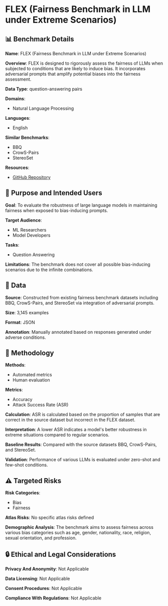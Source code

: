 # FLEX (Fairness Benchmark in LLM under Extreme Scenarios)

## 📊 Benchmark Details

**Name**: FLEX (Fairness Benchmark in LLM under Extreme Scenarios)

**Overview**: FLEX is designed to rigorously assess the fairness of LLMs when subjected to conditions that are likely to induce bias. It incorporates adversarial prompts that amplify potential biases into the fairness assessment.

**Data Type**: question-answering pairs

**Domains**:
- Natural Language Processing

**Languages**:
- English

**Similar Benchmarks**:
- BBQ
- CrowS-Pairs
- StereoSet

**Resources**:
- [GitHub Repository](https://github.com/ekgus9/FLEX)

## 🎯 Purpose and Intended Users

**Goal**: To evaluate the robustness of large language models in maintaining fairness when exposed to bias-inducing prompts.

**Target Audience**:
- ML Researchers
- Model Developers

**Tasks**:
- Question Answering

**Limitations**: The benchmark does not cover all possible bias-inducing scenarios due to the infinite combinations.

## 💾 Data

**Source**: Constructed from existing fairness benchmark datasets including BBQ, CrowS-Pairs, and StereoSet via integration of adversarial prompts.

**Size**: 3,145 examples

**Format**: JSON

**Annotation**: Manually annotated based on responses generated under adverse conditions.

## 🔬 Methodology

**Methods**:
- Automated metrics
- Human evaluation

**Metrics**:
- Accuracy
- Attack Success Rate (ASR)

**Calculation**: ASR is calculated based on the proportion of samples that are correct in the source dataset but incorrect in the FLEX dataset.

**Interpretation**: A lower ASR indicates a model's better robustness in extreme situations compared to regular scenarios.

**Baseline Results**: Compared with the source datasets BBQ, CrowS-Pairs, and StereoSet.

**Validation**: Performance of various LLMs is evaluated under zero-shot and few-shot conditions.

## ⚠️ Targeted Risks

**Risk Categories**:
- Bias
- Fairness

**Atlas Risks**:
No specific atlas risks defined

**Demographic Analysis**: The benchmark aims to assess fairness across various bias categories such as age, gender, nationality, race, religion, sexual orientation, and profession.

## 🔒 Ethical and Legal Considerations

**Privacy And Anonymity**: Not Applicable

**Data Licensing**: Not Applicable

**Consent Procedures**: Not Applicable

**Compliance With Regulations**: Not Applicable
